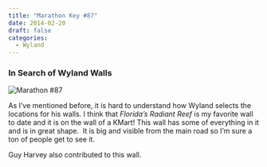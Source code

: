 ```yaml
---
title: "Marathon Key #87"
date: 2014-02-20
draft: false
categories:
  - Wyland
---
```

### In Search of Wyland Walls

![Marathon #87](../images/87-marathon.jpg)


As I’ve mentioned before, it is hard to understand how Wyland selects the locations for his walls. I think that _Florida’s Radiant Reef_ is my favorite wall to date and it is on the wall of a KMart! This wall has some of everything in it and is in great shape.  It is big and visible from the main road so I’m sure a ton of people get to see it.

Guy Harvey also contributed to this wall.